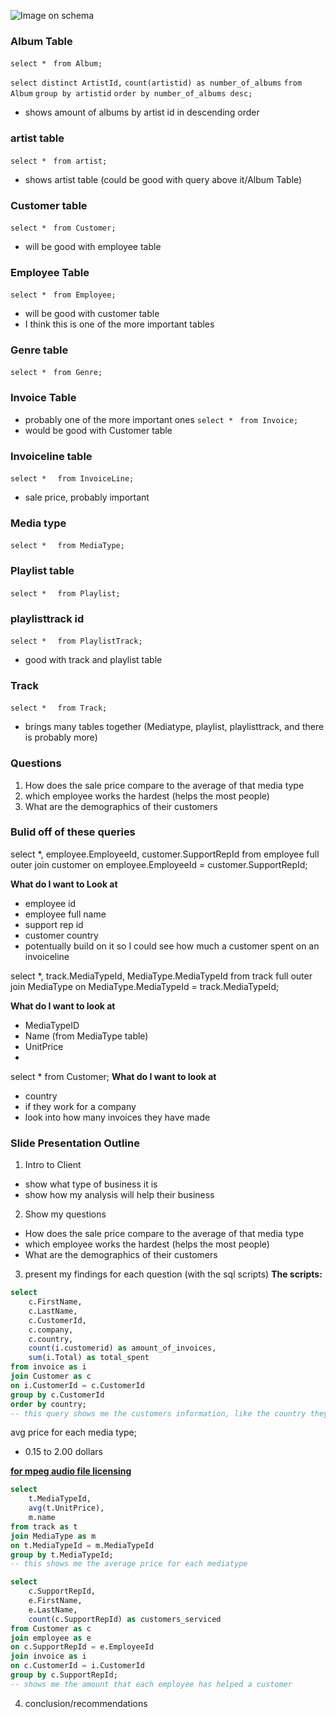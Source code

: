 ![Image on schema](https://lh7-rt.googleusercontent.com/docsz/AD_4nXcPLnvrhvqHqRHo2cleRh0l09_0benSZpSAFBC6Pg-nwFEUNOiOmx-0JuSWc5pp_4xub5bOVbIp3wmN08z1dELXogRSkQ9Rf5s2BwDuhlnTGXdB6_DjF6GIrXxyX3phIv7b7L2V?key=lXni6_mNz9qqCZ7Kjudz-HpJ)

### Album Table
`select * `
`from Album;`

`select distinct ArtistId,`
`count(artistid) as number_of_albums`
`from Album`
`group by artistid`
`order by number_of_albums desc;`
- shows amount of albums by artist id in descending order

### artist table
`select * `
`from artist;`
- shows artist table (could be good with query above it/Album Table)

### Customer table
`select * `
`from Customer;`
- will be good with employee table

### Employee Table
`select * `
`from Employee;`
- will be good with customer table
- I think this is one of the more important tables

### Genre table
`select * `
`from Genre;`

### Invoice Table
- probably one of the more important ones
`select * `
`from Invoice; `
- would be good with Customer table


### Invoiceline table
`select *  `
`from InvoiceLine;`
- sale price, probably important 


### Media type
`select *  `
`from MediaType;`


### Playlist table
`select *  `
`from Playlist;`

### playlisttrack id
`select *  `
`from PlaylistTrack;`
- good with track and playlist table

### Track
`select *  `
`from Track;`
- brings many tables together (Mediatype, playlist, playlisttrack, and there is probably more)

### Questions
1. How does the sale price compare to the average of that media type
2. which employee works the hardest (helps the most people)
3. What are the demographics of their customers

### Bulid off of these queries

select *,
	employee.EmployeeId,
	customer.SupportRepId
from employee
full outer join customer on employee.EmployeeId = customer.SupportRepId;

**What do I want to Look at**
- employee id
- employee full name
- support rep id
- customer country
- potentually build on it so I could see how much a customer spent on an invoiceline


select *,
	track.MediaTypeId,
	MediaType.MediaTypeId
from track
full outer join MediaType on MediaType.MediaTypeId = track.MediaTypeId;

**What do I want to look at**
- MediaTypeID
- Name (from MediaType table)
- UnitPrice
- 

select *
from Customer;
**What do I want to look at**
- country
- if they work for a company
- look into how many invoices they have made 


### Slide Presentation Outline

1. Intro to Client
- show what type of business it is
- show how my analysis will help their business
2. Show my questions
- How does the sale price compare to the average of that media type
- which employee works the hardest (helps the most people)
- What are the demographics of their customers
3. present my findings for each question (with the sql scripts)
**The scripts:**
```sql
select 
	c.FirstName,
	c.LastName,
	c.CustomerId,
	c.company,
	c.country,
	count(i.customerid) as amount_of_invoices,
	sum(i.Total) as total_spent
from invoice as i
join Customer as c
on i.CustomerId = c.CustomerId
group by c.CustomerId
order by country;
-- this query shows me the customers information, like the country they are from, if they work for a company or not, and the aamount of invoices and what they spent on those invoices.
```
avg price for each media type;
- 0.15 to 2.00 dollars

**[for mpeg audio file licensing](https://r.search.yahoo.com/_ylt=AwrhcZe6Jb5ocScBjhdXNyoA;_ylu=Y29sbwNiZjEEcG9zAzIEdnRpZAMEc2VjA3Ny/RV=2/RE=1758501562/RO=10/RU=https%3a%2f%2fsicorps.com%2fcoding%2fmpeg-audio-standards-and-their-licensing-fees%2f/RK=2/RS=Gft_oEVzV7wBdJFUDuTYoNdsDOc-)**

```sql
select 
	t.MediaTypeId,
	avg(t.UnitPrice),
	m.name
from track as t
join MediaType as m
on t.MediaTypeId = m.MediaTypeId
group by t.MediaTypeId;
-- this shows me the average price for each mediatype
```
```sql
select 
	c.SupportRepId,
	e.FirstName,
	e.LastName,
	count(c.SupportRepId) as customers_serviced
from Customer as c
join employee as e
on c.SupportRepId = e.EmployeeId
join invoice as i
on c.CustomerId = i.CustomerId
group by c.SupportRepId;
-- shows me the amount that each employee has helped a customer
```
4. conclusion/recommendations 